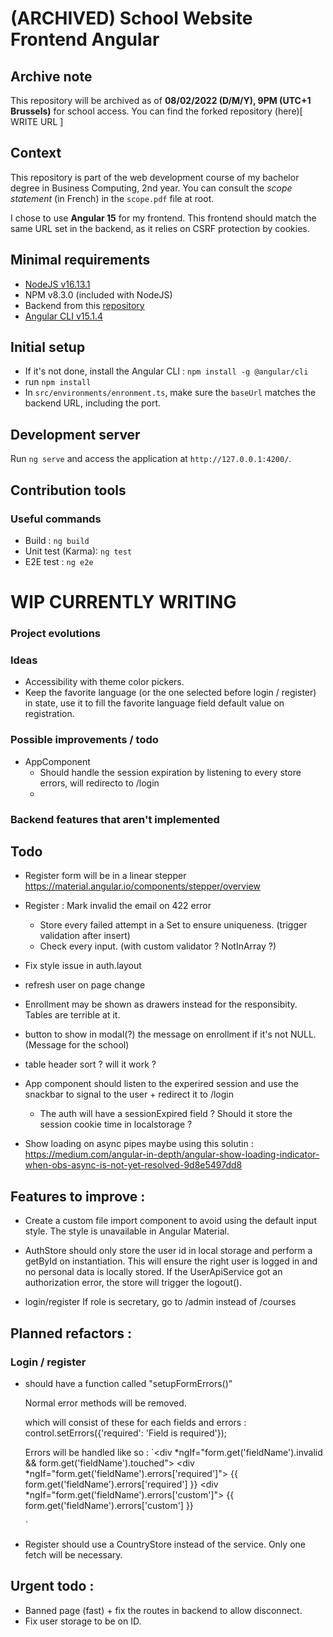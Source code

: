 # (ARCHIVED) School Website Frontend Angular

## Archive note
This repository will be archived as of **08/02/2022 (D/M/Y), 9PM (UTC+1 Brussels)** for school access.
You can find the forked repository (here)[  WRITE URL ]

## Context
This repository is part of the web development course of my bachelor degree in Business Computing, 2nd year.
You can consult the *scope statement* (in French) in the `scope.pdf` file at root.

I chose to use **Angular 15** for my frontend.
This frontend should match the same URL set in the backend, as it relies on CSRF protection by cookies.

## Minimal requirements
- [NodeJS v16.13.1](https://nodejs.org/en/download/)
- NPM v8.3.0 (included with NodeJS)
- Backend from this [repository](https://github.com/PinsonJulien/school-website-backend-laravel)
- [Angular CLI v15.1.4](https://angular.io/guide/setup-local#install-the-angular-cli)

## Initial setup 
- If it's not done, install the Angular CLI : `npm install -g @angular/cli`
- run `npm install`
- In `src/environments/enronment.ts`, make sure the `baseUrl` matches the backend URL, including the port.

## Development server
Run `ng serve` and access the application at `http://127.0.0.1:4200/`.

## Contribution tools

### Useful commands
- Build : `ng build`
- Unit test (Karma): `ng test`
- E2E test : `ng e2e`



# WIP CURRENTLY WRITING





### Project evolutions

### Ideas
- Accessibility with theme color pickers.
- Keep the favorite language (or the one selected before login / register) in state, use it to fill the favorite language field default value on registration.

### Possible improvements / todo

- AppComponent
  - Should handle the session expiration by listening to every store errors, will redirecto to /login
  - 



### Backend features that aren't implemented 

## Todo
- Register form will be in a linear stepper https://material.angular.io/components/stepper/overview
- Register : Mark invalid the email on 422 error
  - Store every failed attempt in a Set to ensure uniqueness. (trigger validation after insert)
  - Check every input. (with custom validator ? NotInArray ?)

- Fix style issue in auth.layout

- refresh user on page change

- Enrollment may be shown as  drawers instead for the responsibity. Tables are terrible at it.
- button to show in modal(?) the message on enrollment if it's not NULL. (Message for the school)
- table header sort ? will it work ?

- App component should listen to the experired session and use the snackbar to signal to the user + redirect it to /login
  - The auth will have a sessionExpired field ? Should it store the session cookie time in localstorage ?

- Show loading on async pipes maybe using this solutin : https://medium.com/angular-in-depth/angular-show-loading-indicator-when-obs-async-is-not-yet-resolved-9d8e5497dd8

## Features to improve :
- Create a custom file import component to avoid using the default input style. The style is unavailable in Angular Material.
- AuthStore should only store the user id in local storage and perform a getById on instantiation. This will ensure the right user is logged in and no personal data is locally stored. If the UserApiService got an authorization error, the store will trigger the logout().

- login/register If role is secretary, go to /admin instead of /courses

## Planned refactors :
### Login / register
- should have a function called "setupFormErrors()"

    Normal error methods will be removed.

    which will consist of these for each fields and errors :
    control.setErrors({'required': 'Field is required'});

    Errors will be handled like so : 
    `<div *ngIf="form.get('fieldName').invalid && form.get('fieldName').touched">
      <div *ngIf="form.get('fieldName').errors['required']">
        {{ form.get('fieldName').errors['required'] }}
      </div>
      <div *ngIf="form.get('fieldName').errors['custom']">
        {{ form.get('fieldName').errors['custom'] }}
      </div>
    </div>
    `

- Register should use a CountryStore instead of the service. Only one fetch will be necessary.


## Urgent todo :
- Banned page (fast) + fix the routes in backend to allow disconnect.
- Fix user storage to be on ID.
